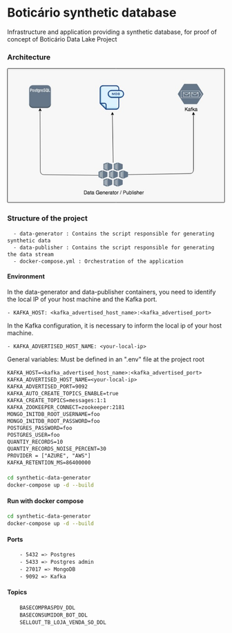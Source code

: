 # Boticário synthetic database

Infrastructure and application providing a synthetic database, for proof of concept of Boticário Data Lake Project
### Architecture
![Architecture](https://github.com/DataGenPoc/synthetic-data-generator/blob/master/docs/architecture.jpg?raw=true)


### Structure of the project
      - data-generator : Contains the script responsible for generating synthetic data        
      - data-publisher : Contains the script responsible for generating the data stream
      - docker-compose.yml : Orchestration of the application
 

#### Environment
In the data-generator and data-publisher containers, you need to identify the local IP of your host machine and the Kafka port.

    - KAFKA_HOST: <kafka_advertised_host_name>:<kafka_advertised_port>
 
In the Kafka configuration, it is necessary to inform the local ip of your host machine.

    - KAFKA_ADVERTISED_HOST_NAME: <your-local-ip>

General variables: Must be defined in an ".env" file at the project root

    KAFKA_HOST=<kafka_advertised_host_name>:<kafka_advertised_port>
    KAFKA_ADVERTISED_HOST_NAME=<your-local-ip>
    KAFKA_ADVERTISED_PORT=9092
    KAFKA_AUTO_CREATE_TOPICS_ENABLE=true
    KAFKA_CREATE_TOPICS=messages:1:1
    KAFKA_ZOOKEEPER_CONNECT=zookeeper:2181
    MONGO_INITDB_ROOT_USERNAME=foo
    MONGO_INITDB_ROOT_PASSWORD=foo
    POSTGRES_PASSWORD=foo
    POSTGRES_USER=foo
    QUANTIY_RECORDS=10
    QUANTIY_RECORDS_NOISE_PERCENT=30
    PROVIDER = ["AZURE", "AWS"]
    KAFKA_RETENTION_MS=86400000
 
#### 
```sh
cd synthetic-data-generator
docker-compose up -d --build
```
   
#### Run with docker compose
```sh
cd synthetic-data-generator
docker-compose up -d --build
```

#### Ports
```sh
    - 5432 => Postgres
    - 5433 => Postgres admin
    - 27017 => MongoDB
    - 9092 => Kafka
```

#### Topics
```sh
    BASECOMPRASPDV_DDL
    BASECONSUMIDOR_BOT_DDL
    SELLOUT_TB_LOJA_VENDA_SO_DDL
```
